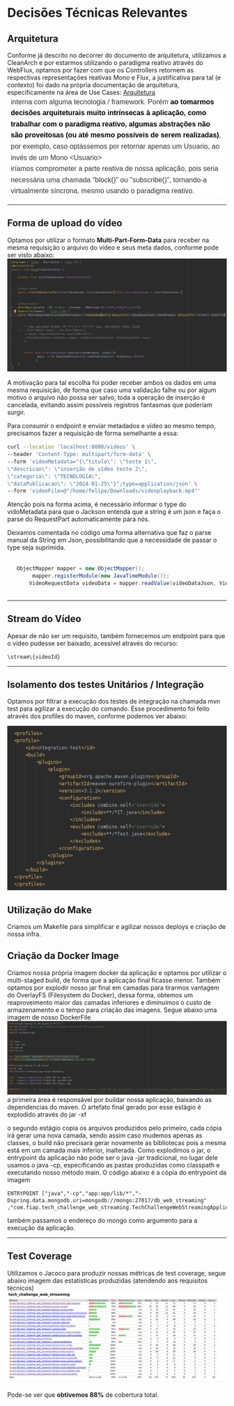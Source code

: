 # Decisões Técnicas Relevantes 

## Arquitetura 
Conforme já descrito no decorrer do documento de arquitetura, utilizamos a CleanArch e por estarmos utilizando o paradigma reativo através do WebFlux, optamos por fazer com que os Controllers retornem as respectivas representações reativas Mono e Flux, a justificativa para tal (e contexto) foi dado na própria documentação de arquitetura, especificamente na área de Use Cases: 
[Arquitetura](./Arquitetura.md)
![](2024-01-28-16-53-30.png)

---

## Forma de upload do vídeo 
Optamos por utilizar o formato **Multi-Part-Form-Data** para receber na mesma requisição o arquivo do vídeo e seus meta dados, conforme pode ser visto abaixo: 
![](2024-01-28-16-56-18.png)

A motivação para tal escolha foi poder receber ambos os dados em uma mesma requisição, de forma que caso uma validação falhe ou por algum motivo o arquivo não possa ser salvo, toda a operação de inserção é cancelada, evitando assim possíveis registros fantasmas que poderiam surgir. 

Para consumir o endpoint e enviar metadados e vídeo ao mesmo tempo, precisamos fazer a requisição de forma semelhante a essa: 

```bash
curl --location 'localhost:8080/videos' \
--header 'Content-Type: multipart/form-data' \
--form 'videoMetadata="{\"titulo\": \"teste 1\",
\"descricao\": \"inserção de vídeo teste 2\",
\"categoria\": \"TECNOLOGIA\",
\"dataPublicacao\": \"2024-01-25\"}";type=application/json' \
--form 'videoFile=@"/home/felipe/Downloads/videoplayback.mp4"'
```
Atenção pois na forma acima, é necessário informar o type do vidoMetadata para que o Jackson entenda que a string é um json e faça o parse do RequestPart automaticamente para nós.

Deixamos comentada no código uma forma alternativa que faz o parse manual da String em Json, possibilitando que a necessidade de passar o type seja suprimida.
 
 ```java
 
    ObjectMapper mapper = new ObjectMapper();
         mapper.registerModule(new JavaTimeModule());
        VideoRequestData videoData = mapper.readValue(videoDataJson, VideoRequestData.class);
        
 ```

---
## Stream do Vídeo 
Apesar de não ser um requisito, também fornecemos um endpoint para que o vídeo pudesse ser baixado, acessível através do recurso: 

```
\stream\{videoId} 
```
---
## Isolamento dos testes Unitários / Integração 
Optamos por filtrar a execução dos testes de integração na chamada mvn test para agilizar a execução do comando. Esse procedimento foi feito através dos profiles do maven, conforme podemos ver abaixo: 

![](2024-01-28-17-11-21.png)

## Utilização do Make
Criamos um Makefile para simplificar e agilizar nossos deploys e criação de nossa infra.

## Criação da Docker Image 
Criamos nossa própria imagem docker da aplicação e optamos por utilizar o multi-staged build, de forma que a aplicação final ficasse menor. 
Também optamos por explodir nosso jar final em camadas para tirarmos vantagem do OverlayFS (Filesystem do Docker), dessa forma, obtemos um reaproveimento maior das camadas inferiores e diminuimos o custo de armazenamento e o tempo para criação das imagens. 
Segue abaixo uma imagem de nosso DockerFile
![](2024-01-28-17-16-11.png)
a primeira área é responsável por buildar nossa aplicação, baixando as dependencias do maven. O artefato final gerado por esse estágio é explodido através do jar -xf

o segundo estágio copia os arquivos produzidos pelo primeiro, cada cópia irá gerar uma nova camada, sendo assim caso mudemos apenas as classes, o build não precisará gerar novamente as bibliotecas pois a mesma está em um camada mais inferior, inalterada. 
Como explodimos o jar, o entrypoint da aplicação não pode ser o java -jar tradicional, no lugar dele usamos o java -cp, especificando as pastas produzidas como classpath e executando nosso método main. O código abaixo é a cópia do entrypoint da imagem 
```docker
ENTRYPOINT ["java","-cp","app:app/lib/*","-Dspring.data.mongodb.uri=mongodb://mongo:27017/db_web_streaming" ,"com.fiap.tech_challenge_web_streaming.TechChallengeWebStreamingApplication"]
```
também passamos o endereço do mongo como argumento para a execução da aplicação.

---
## Test Coverage 
Utilizamos o Jacoco para produzir nossas métricas de test coverage, segue abaixo imagem das estatísticas produzidas (atendendo aos requisitos técnicos)
![](2024-01-28-17-26-44.png)

Pode-se ver que **obtivemos 88%** de cobertura total. 

